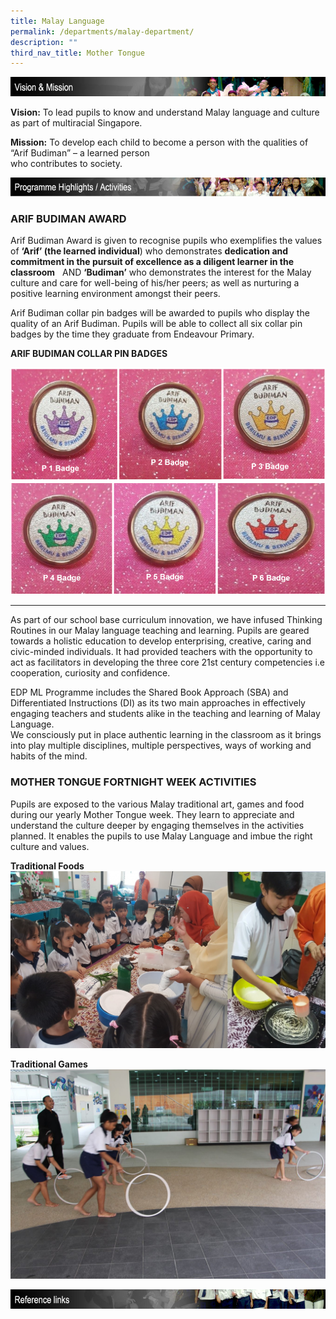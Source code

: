 ```yaml
---
title: Malay Language
permalink: /departments/malay-department/
description: ""
third_nav_title: Mother Tongue
---
```

![](/images/malay_vision.jpg)

**Vision:** To lead pupils to know and understand Malay language and culture as part of multiracial Singapore.

**Mission:** To develop each child to become a person with the qualities of “Arif Budiman” – a learned person  
who contributes to society.

![](/images/malay_programme_highlights.jpg)

### **ARIF BUDIMAN AWARD**

Arif Budiman Award is given to recognise pupils who exemplifies the values of **‘Arif’ (the learned individual**) who demonstrates **dedication and commitment in the pursuit of excellence as a diligent learner in the classroom**   AND **‘Budiman’** who demonstrates the interest for the Malay culture and care for well-being of his/her peers; as well as nurturing a positive learning environment amongst their peers.

Arif Budiman collar pin badges will be awarded to pupils who display the quality of an Arif Budiman. Pupils will be able to collect all six collar pin badges by the time they graduate from Endeavour Primary.

**ARIF BUDIMAN COLLAR PIN BADGES**

![arif budiman collar pin badges](/images/arif%20budiman%20collar%20pin%20badges.png)

---

As part of our school base curriculum innovation, we have infused Thinking Routines in our Malay language teaching and learning. Pupils are geared towards a holistic education to develop enterprising, creative, caring and civic-minded individuals. It had provided teachers with the opportunity to act as facilitators in developing the three core 21st century competencies i.e cooperation, curiosity and confidence.

EDP ML Programme includes the Shared Book Approach (SBA) and Differentiated Instructions (DI) as its two main approaches in effectively engaging teachers and students alike in the teaching and learning of Malay Language.  
We consciously put in place authentic learning in the classroom as it brings into play multiple disciplines, multiple perspectives, ways of working and habits of the mind.

### **MOTHER TONGUE FORTNIGHT WEEK ACTIVITIES**

Pupils are exposed to the various Malay traditional art, games and food during our yearly Mother Tongue week. They learn to appreciate and understand the culture deeper by engaging themselves in the activities planned. It enables the pupils to use Malay Language and imbue the right culture and values.

**Traditional Foods**
![traditional foods](/images/ML-fortnight-week-traditional-foods-1350x759.png)

**Traditional Games**
![traditional games](/images/Mother-Tongue-Fortnight-Pic-6-1350x900.jpg)

![](/images/malay_links.jpg)